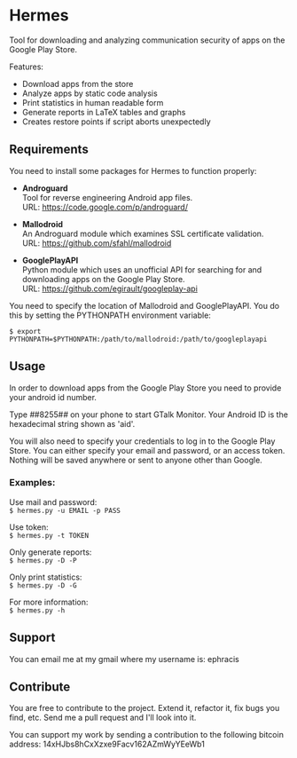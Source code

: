 Hermes
======
Tool for downloading and analyzing communication security of apps on
the Google Play Store.

Features:
* Download apps from the store
* Analyze apps by static code analysis
* Print statistics in human readable form
* Generate reports in LaTeX tables and graphs
* Creates restore points if script aborts unexpectedly

## Requirements

You need to install some packages for Hermes to function properly:

* **Androguard**<br/>
  Tool for reverse engineering Android app files.<br/>
  URL: https://code.google.com/p/androguard/

* **Mallodroid**<br/>
 An Androguard module which examines SSL certificate validation.<br/>
 URL: https://github.com/sfahl/mallodroid

* **GooglePlayAPI**<br/>
 Python module which uses an unofficial API for searching for and downloading apps on the Google Play Store.<br/>
 URL: https://github.com/egirault/googleplay-api

You need to specify the location of Mallodroid and GooglePlayAPI. You do this by setting the PYTHONPATH environment variable:

`$ export PYTHONPATH=$PYTHONPATH:/path/to/mallodroid:/path/to/googleplayapi`

## Usage

In order to download apps from the Google Play Store you need
to provide your android id number.

Type *#*#8255#*#* on your phone to start GTalk Monitor.
Your Android ID is the hexadecimal string shown as 'aid'.

You will also need to specify your credentials to log in
to the Google Play Store. You can either specify your
email and password, or an access token. Nothing will be saved
anywhere or sent to anyone other than Google.

### Examples:

Use mail and password:<br/>
`$ hermes.py -u EMAIL -p PASS`

Use token:<br/>
`$ hermes.py -t TOKEN`

Only generate reports:<br/>
`$ hermes.py -D -P`

Only print statistics:<br/>
`$ hermes.py -D -G`

For more information:<br/>
`$ hermes.py -h`

## Support

You can email me at my gmail where my username is: ephracis

## Contribute

You are free to contribute to the project. Extend it, refactor it, fix bugs you find, etc.
Send me a pull request and I'll look into it.

You can support my work by sending a contribution to the following bitcoin address:
14xHJbs8hCxXzxe9Facv162AZmWyYEeWb1
